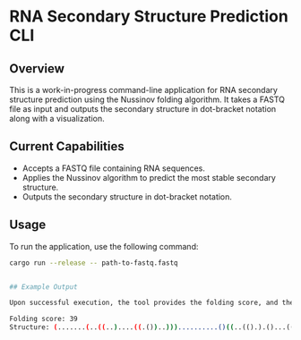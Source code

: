 # RNA Secondary Structure Prediction CLI

## Overview

This is a work-in-progress command-line application for RNA secondary structure prediction using the Nussinov folding algorithm. It takes a FASTQ file as input and outputs the secondary structure in dot-bracket notation along with a visualization.

## Current Capabilities

- Accepts a FASTQ file containing RNA sequences.
- Applies the Nussinov algorithm to predict the most stable secondary structure.
- Outputs the secondary structure in dot-bracket notation.

## Usage

To run the application, use the following command:

```bash
cargo run --release -- path-to-fastq.fastq


## Example Output

Upon successful execution, the tool provides the folding score, and the predicted secondary structure in dot-bracket notation.

Folding score: 39
Structure: (.......(..((..)....((.())..)))..........()((..(().).()...(()..)..).(..(.().....(.)..)).)(.)......().....(..)..().....(.(...)).........((.((..()))))..........()(.).(()..(..).(.)(.)..)...()(...).)
